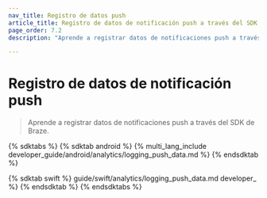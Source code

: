 ```yaml
---
nav_title: Registro de datos push
article_title: Registro de datos de notificación push a través del SDK de Braze
page_order: 7.2
description: "Aprende a registrar datos de notificaciones push a través del SDK de Braze."

---
```


# Registro de datos de notificación push

> Aprende a registrar datos de notificaciones push a través del SDK de Braze.

{% sdktabs %}
{% sdktab android %}
{% multi_lang_include developer_guide/android/analytics/logging_push_data.md %}
{% endsdktab %}

{% sdktab swift %}
guide/swift/analytics/logging_push_data.md developer_ %}
{% endsdktab %}
{% endsdktabs %}
